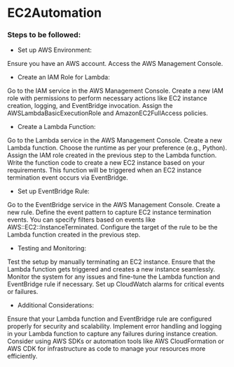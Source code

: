 # EC2Automation

### Steps to be followed:

- Set up AWS Environment:

Ensure you have an AWS account.
Access the AWS Management Console.


- Create an IAM Role for Lambda:

Go to the IAM service in the AWS Management Console.
Create a new IAM role with permissions to perform necessary actions like EC2 instance creation, logging, and EventBridge invocation. Assign the AWSLambdaBasicExecutionRole and AmazonEC2FullAccess policies.


- Create a Lambda Function:

Go to the Lambda service in the AWS Management Console.
Create a new Lambda function.
Choose the runtime as per your preference (e.g., Python).
Assign the IAM role created in the previous step to the Lambda function.
Write the function code to create a new EC2 instance based on your requirements. This function will be triggered when an EC2 instance termination event occurs via EventBridge.


- Set up EventBridge Rule:

Go to the EventBridge service in the AWS Management Console.
Create a new rule.
Define the event pattern to capture EC2 instance termination events. You can specify filters based on events like AWS::EC2::InstanceTerminated.
Configure the target of the rule to be the Lambda function created in the previous step.


- Testing and Monitoring:

Test the setup by manually terminating an EC2 instance. Ensure that the Lambda function gets triggered and creates a new instance seamlessly.
Monitor the system for any issues and fine-tune the Lambda function and EventBridge rule if necessary.
Set up CloudWatch alarms for critical events or failures.


- Additional Considerations:

Ensure that your Lambda function and EventBridge rule are configured properly for security and scalability.
Implement error handling and logging in your Lambda function to capture any failures during instance creation.
Consider using AWS SDKs or automation tools like AWS CloudFormation or AWS CDK for infrastructure as code to manage your resources more efficiently.

